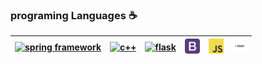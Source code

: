 ### programing Languages ☕
| [<img src="https://picodotdev.github.io/blog-bitix/assets/images/logotypes/spring.svg" alt="spring framework" width="24">](https://spring.io/) | [<img src="https://upload.wikimedia.org/wikipedia/commons/1/18/ISO_C%2B%2B_Logo.svg" alt="c++" width="38">](https://www.bloodshed.net/)  | [<img src="https://c0.klipartz.com/pngpicture/654/56/gratis-png-flask-web-framework-python-software-framework-jinja-flask.png" alt="flask" width="24">](https://flask.palletsprojects.com/en/2.0.x/)  |  [<img src="https://raw.githubusercontent.com/github/explore/80688e429a7d4ef2fca1e82350fe8e3517d3494d/topics/bootstrap/bootstrap.png" alt="Bootstrap" width="24">](https://getbootstrap.com/) |  [<img src="https://raw.githubusercontent.com/github/explore/80688e429a7d4ef2fca1e82350fe8e3517d3494d/topics/javascript/javascript.png" alt="jQuery" width="24">](https://jquery.com/) | [<img src="https://raw.githubusercontent.com/github/explore/80688e429a7d4ef2fca1e82350fe8e3517d3494d/topics/jquery/jquery.png" alt="jQuery" width="24">](https://jquery.com/)
|---|---|---|---|---|---|
 
